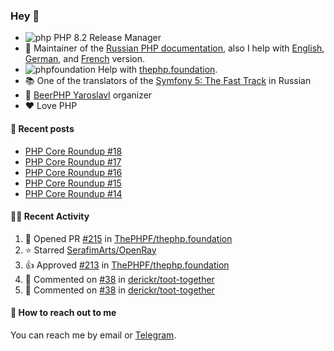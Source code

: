 ### Hey 👋

- ![php](https://user-images.githubusercontent.com/4685504/174548850-037dfd35-3b33-4154-9c50-95efd45ba66a.png) PHP 8.2 Release Manager
- 📖 Maintainer of the [Russian PHP documentation](https://github.com/php/doc-ru), also I help with [English](https://github.com/php/doc-en), [German](https://github.com/php/doc-de), and [French](https://github.com/php/doc-fr) version.
- ![phpfoundation](https://user-images.githubusercontent.com/4685504/174548733-72f62c18-f57e-47a6-8201-cb3d87e06b98.png) Help with [thephp.foundation](https://github.com/ThePHPF/thephp.foundation).
- 📚 One of the translators of
  the [Symfony 5: The Fast Track](https://symfony.com/doc/current/the-fast-track/ru/index.html)
  in Russian
- 🍻 [BeerPHP Yaroslavl](https://github.com/beerphp/yaroslavl) organizer
- ❤️ Love PHP

#### 📜 Recent posts

<!-- BLOG-POST-LIST:START -->
- [PHP Core Roundup #18](https://thephp.foundation/blog/2023/11/01/php-core-roundup-18/)
- [PHP Core Roundup #17](https://thephp.foundation/blog/2023/10/01/php-core-roundup-17/)
- [PHP Core Roundup #16](https://thephp.foundation/blog/2023/09/01/php-core-roundup-16/)
- [PHP Core Roundup #15](https://thephp.foundation/blog/2023/08/01/php-core-roundup-15/)
- [PHP Core Roundup #14](https://thephp.foundation/blog/2023/07/01/php-core-roundup-14/)
<!-- BLOG-POST-LIST:END -->

#### 👨‍💻 Recent Activity

<!--RECENT_ACTIVITY:start-->
1. 💪 Opened PR [#215](https://github.com/ThePHPF/thephp.foundation/pull/215) in [ThePHPF/thephp.foundation](https://github.com/ThePHPF/thephp.foundation)<br>
2. ⭐ Starred [SerafimArts/OpenRay](https://github.com/SerafimArts/OpenRay)<br>
3. 👍 Approved [#213](https://github.com/ThePHPF/thephp.foundation/pull/213#pullrequestreview-2827882871) in [ThePHPF/thephp.foundation](https://github.com/ThePHPF/thephp.foundation)<br>
4. 💬 Commented on [#38](https://github.com/derickr/toot-together/pull/38#issuecomment-2865466664) in [derickr/toot-together](https://github.com/derickr/toot-together)<br>
5. 💬 Commented on [#38](https://github.com/derickr/toot-together/pull/38#discussion_r2080368335) in [derickr/toot-together](https://github.com/derickr/toot-together)<br>
<!--RECENT_ACTIVITY:end-->

#### 💌 How to reach out to me

You can reach me by email or [Telegram](https://t.me/saundefined).

